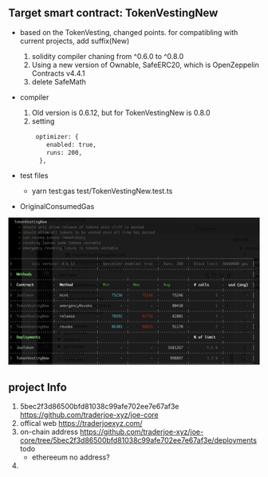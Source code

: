 
## Target smart contract: TokenVestingNew  
* based on the TokenVesting, changed points. for compatibling with current projects, add suffix(New)
    1. solidity compiler chaning from ^0.6.0 to ^0.8.0
    2. Using a new version of Ownable, SafeERC20, which is OpenZeppelin Contracts v4.4.1
    3. delete SafeMath
* compiler
    1. Old version is 0.6.12, but for TokenVestingNew is 0.8.0
    2. setting
        ```
         optimizer: {
            enabled: true,
            runs: 200,
          },
        ```
* test files
    * yarn test:gas test/TokenVestingNew.test.ts



* OriginalConsumedGas
<img src="OriginalConsumedGas.png" alt="external_result" width="1000"/>

## project Info
1. 5bec2f3d86500bfd81038c99afe702ee7e67af3e https://github.com/traderjoe-xyz/joe-core
2. offical web  https://traderjoexyz.com/
3. on-chain address   https://github.com/traderjoe-xyz/joe-core/tree/5bec2f3d86500bfd81038c99afe702ee7e67af3e/deployments todo
    * ethereeum no address?
4. 


